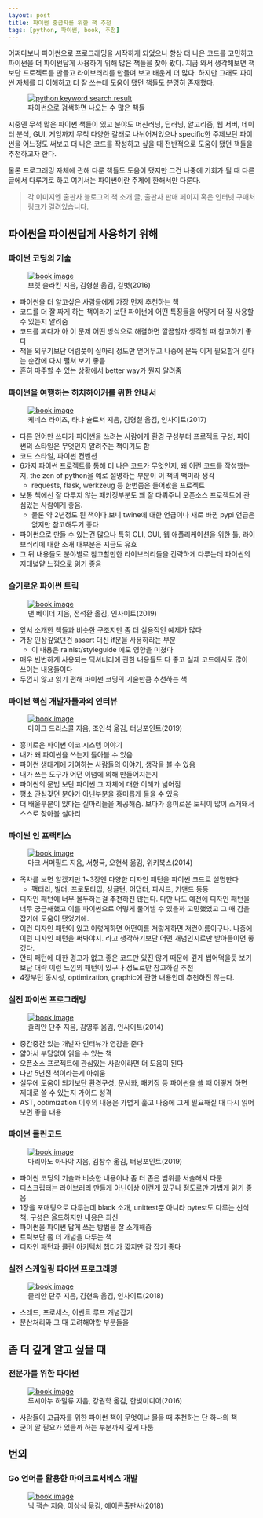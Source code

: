 ```yaml
---
layout: post
title: 파이썬 중급자를 위한 책 추천
tags: [python, 파이썬, book, 추천]
---
```


어쩌다보니 파이썬으로 프로그래밍을 시작하게 되었으나 항상 더 나은 코드를 고민하고 파이썬을 더 파이썬답게 사용하기 위해 많은 책들을 찾아 봤다. 지금 와서 생각해보면 책보단 프로젝트를 만들고 라이브러리를 만들며 보고 배운게 더 많다. 하지만 그래도 파이썬 자체를 더 이해하고 더 잘 쓰는데 도움이 됐던 책들도 분명히 존재했다.

<figure>
  <a href="https://www.aladin.co.kr/search/wsearchresult.aspx?SearchTarget=All&SearchWord=%C6%C4%C0%CC%BD%E3">
    <img src="https://user-images.githubusercontent.com/13811604/71542824-95a6b400-29ae-11ea-8881-8ba78451496a.png" alt="python keyword search result">
  </a>
  <figcaption>
    파이썬으로 검색하면 나오는 수 많은 책들
  </figcaption>
</figure>

시중엔 무척 많은 파이썬 책들이 있고 분야도 머신러닝, 딥러닝, 알고리즘, 웹 서버, 데이터 분석, GUI, 게임까지 무척 다양한 갈래로 나뉘어져있으나 specific한 주제보단 파이썬을 어느정도 써보고 더 나은 코드를 작성하고 싶을 때 전반적으로 도움이 됐던 책들을 추천하고자 한다.

물론 프로그래밍 자체에 관해 다룬 책들도 도움이 됐지만 그건 나중에 기회가 될 때 다른 글에서 다루기로 하고 여기서는 파이썬이란 주제에 한해서만 다룬다.

> 각 이미지엔 출판사 블로그의 책 소개 글, 출판사 판매 페이지 혹은 인터넷 구매처 링크가 걸려있습니다.

## 파이썬을 파이썬답게 사용하기 위해

### 파이썬 코딩의 기술

<figure>
  <a href="http://www.yes24.com/Product/Goods/25138160">
    <img src="https://user-images.githubusercontent.com/13811604/71542827-9a6b6800-29ae-11ea-8e94-cd4629471aa2.png" alt="book image">
  </a>
  <figcaption>
    브렛 슬라킨 지음, 김형철 옮김, 길벗(2016)
  </figcaption>
</figure>

* 파이썬을 더 알고싶은 사람들에게 가장 먼저 추천하는 책
* 코드를 더 잘 짜게 하는 책이라기 보단 파이썬에 어떤 특징들을 어떻게 더 잘 사용할 수 있는지 알려줌
* 코드를 짜다가 아 이 문제 어떤 방식으로 해결하면 깔끔할까 생각할 때 참고하기 좋다
* 책을 외우기보단 어렴풋이 실마리 정도만 얻어두고 나중에 문득 이게 필요할거 같다는 순간에 다시 펼쳐 보기 좋음
* 흔히 마주할 수 있는 상황에서 better way가 뭔지 알려줌

### 파이썬을 여행하는 히치하이커를 위한 안내서

<figure>
  <a href="https://blog.insightbook.co.kr/2017/11/24/광활한-파이썬-세계를-여행하는-히치하이커를-위한/">
    <img src="https://user-images.githubusercontent.com/13811604/71542828-9dfeef00-29ae-11ea-9ea6-38c640782db7.png" alt="book image">
  </a>
  <figcaption>
    케네스 라이츠, 타냐 슐로서 지음, 김형철 옮김, 인사이트(2017)
  </figcaption>
</figure>

* 다른 언어만 쓰다가 파이썬을 쓰려는 사람에게 환경 구성부터 프로젝트 구성, 파이썬의 스타일은 무엇인지 알려주는 책이기도 함
* 코드 스타일, 파이썬 컨벤션
* 6가지 파이썬 프로젝트를 통해 더 나은 코드가 무엇인지, 왜 이런 코드를 작성했는지, the zen of python을 예로 설명하는 부분이 이 책의 백미라 생각
	* requests, flask, werkzeug 등 한번쯤은 들어봤을 프로젝트
* 보통 책에선 잘 다루지 않는 패키징부분도 꽤 잘 다뤄주니 오픈소스 프로젝트에 관심있는 사람에게 좋음.
	* 물론 약 2년정도 된 책이다 보니 twine에 대한 언급이나 새로 바뀐 pypi 언급은 없지만 참고해두기 좋다
* 파이썬으로 만들 수 있는건 많으나 특히 CLI, GUI, 웹 애플리케이션을 위한 툴, 라이브러리에 대한 소개 대부분은 지금도 유효
* 그 뒤 내용들도 분야별로 참고할만한 라이브러리들을 간략하게 다루는데 파이썬의 지대넓얕 느낌으로 읽기 좋음

### 슬기로운 파이썬 트릭

<figure>
  <a href="https://blog.insightbook.co.kr/2019/01/23/%ED%8C%8C%EC%9D%B4%EC%8D%AC-%ED%91%9C%ED%98%84%EB%A0%A5%EC%9D%84-%EB%81%8C%EC%96%B4%EC%98%AC%EB%A0%A4-%EC%A3%BC%EB%8A%94%E3%80%8E%EC%8A%AC%EA%B8%B0%EB%A1%9C%EC%9A%B4-%ED%8C%8C%EC%9D%B4%EC%8D%AC/">
    <img src="https://user-images.githubusercontent.com/13811604/71542852-e5857b00-29ae-11ea-8eac-c0bc7ed95713.png" alt="book image">
  </a>
  <figcaption>
    댄 베이더 지음, 전석환 옮김, 인사이트(2019)
  </figcaption>
</figure>

* 앞서 소개한 책들과 비슷한 구조지만 좀 더 실용적인 예제가 많다
* 가장 인상깊었던건 assert 대신 if문을 사용하라는 부분
	* 이 내용은 rainist/styleguide 에도 영향을 미쳤다
* 매우 빈번하게 사용되는 딕셔너리에 관한 내용들도 다 좋고 실제 코드에서도 많이 쓰이는 내용들이다
* 두껍지 않고 읽기 편해 파이썬 코딩의 기술만큼 추천하는 책

### 파이썬 핵심 개발자들과의 인터뷰

<figure>
  <a href="http://www.yes24.com/Product/Goods/67340568">
    <img src="https://user-images.githubusercontent.com/13811604/71542883-372e0580-29af-11ea-998e-6fb58c861afd.png" alt="book image">
  </a>
  <figcaption>
    마이크 드리스콜 지음, 조인석 옮김, 터닝포인트(2019)
  </figcaption>
</figure>

* 흥미로운 파이썬 이코 시스템 이야기
* 내가 왜 파이썬을 쓰는지 돌아볼 수 있음
* 파이썬 생태계에 기여하는 사람들의 이야기, 생각을 볼 수 있음
* 내가 쓰는 도구가 어떤 이념에 의해 만들어지는지
* 파이썬의 문법 보단 파이썬 그 자체에 대한 이해가 넓어짐
* 평소 관심갖던 분야가 아닌부분을 흥미롭게 들을 수 있음
* 더 배울부분이 있다는 실마리들을 제공해줌. 보다가 흥미로운 토픽이 많이 소개돼서 스스로 찾아볼 실마리

### 파이썬 인 프랙티스

<figure>
  <a href="https://wikibook.co.kr/python-in-practice/">
    <img src="https://user-images.githubusercontent.com/13811604/71542837-bb33bd80-29ae-11ea-97bb-a2aea5dbf56b.png" alt="book image">
  </a>
  <figcaption>
    마크 서머필드 지음, 서형국, 오현석 옮김, 위키북스(2014)
  </figcaption>
</figure>

* 목차를 보면 알겠지만 1~3장엔 다양한 디자인 패턴을 파이썬 코드로 설명한다
	* 팩터리, 빌더, 프로토타입, 싱글턴, 어댑터, 파사드, 커맨드 등등
* 디자인 패턴에 너무 몰두하는걸 추천하진 않는다. 다만 나도 예전에 디자인 패턴을 너무 궁금해했고 이를 파이썬으로 어떻게 풀어낼 수 있을까 고민했었고 그 때 감을 잡기에 도움이 됐었기에.
* 이런 디자인 패턴이 있고 이렇게하면 어떤이름 저렇게하면 저런이름이구나. 나중에 이런 디자인 패턴을 써봐야지. 라고 생각하기보단 어떤 개념인지로만 받아들이면 좋겠다.
* 안티 패턴에 대한 경고가 없고 좋은 코드만 있진 않기 때문에 깊게 씹어먹을듯 보기보단 대략 이런 느낌의 패턴이 있구나 정도로만 참고하길 추천
* 4장부턴 동시성, optimization, graphic에 관한 내용인데 추천하진 않는다.

### 실전 파이썬 프로그래밍

<figure>
  <a href="https://blog.insightbook.co.kr/2014/12/08/%ed%8c%8c%ec%9d%b4%ec%8d%ac-%eb%82%b4%ea%b3%b5-%ec%83%81%ec%8a%b9-%eb%b9%84%eb%b2%95%ec%84%9c-%e3%80%8e%ec%8b%a4%ec%a0%84-%ed%8c%8c%ec%9d%b4%ec%8d%ac-%ed%94%84%eb%a1%9c%ea%b7%b8%eb%9e%98%eb%b0%8d/">
    <img src="https://user-images.githubusercontent.com/13811604/71542847-d8688c00-29ae-11ea-99ed-71a1a98b7d67.png" alt="book image">
  </a>
  <figcaption>
    줄리안 단주 지음, 김영후 옮김, 인사이트(2014)
  </figcaption>
</figure>

* 중간중간 있는 개발자 인터뷰가 영감을 준다
* 얇아서 부담없이 읽을 수 있는 책
* 오픈소스 프로젝트에 관심있는 사람이라면 더 도움이 된다
* 다만 5년전 책이라는게 아쉬움
* 실무에 도움이 되기보단 환경구성, 문서화, 패키징 등 파이썬을 쓸 때 어떻게 하면 제대로 쓸 수 있는지 가이드 성격
* AST, optimization 이후의 내용은 가볍게 훑고 나중에 그게 필요해질 때 다시 읽어보면 좋을 내용

### 파이썬 클린코드

<figure>
  <a href="http://www.yes24.com/Product/Goods/69064790">
    <img src="https://user-images.githubusercontent.com/13811604/71542891-4745e500-29af-11ea-9af2-30dce97a7188.png" alt="book image">
  </a>
  <figcaption>
    마리아노 아나야 지음, 김창수 옮김, 터닝포인트(2019)
  </figcaption>
</figure>

* 파이썬 코딩의 기술과 비슷한 내용이나 좀 더 좁은 범위를 서술해서 다룸
* 디스크립터는 라이브러리 만들게 아닌이상 이런게 있구나 정도로만 가볍게 읽기 좋음
* 1장을 포매팅으로 다루는데 black 소개, unittest뿐 아니라 pytest도 다루는 신식 책. 구성은 올드하지만 내용은 최신
* 파이썬을 파이썬 답게 쓰는 방법을 잘 소개해줌
* 트릭보단 좀 더 개념을 다루는 책
* 디자인 패턴과 클린 아키텍처 챕터가 짧지만 감 잡기 좋다

### 실전 스케일링 파이썬 프로그래밍

<figure>
  <a href="https://blog.insightbook.co.kr/2018/08/22/%ED%8C%8C%EC%9D%B4%EC%8D%AC%EA%B3%BC-%ED%95%A8%EA%BB%98%ED%95%98%EB%8A%94-%ED%99%95%EC%9E%A5%EA%B3%BC-%EB%B6%84%EC%82%B0-%E3%80%8E%EC%8B%A4%EC%A0%84-%EC%8A%A4%EC%BC%80%EC%9D%BC%EB%A7%81-%ED%8C%8C/">
    <img src="https://user-images.githubusercontent.com/13811604/71542856-f46c2d80-29ae-11ea-99cc-cfa8b26b4e74.png" alt="book image">
  </a>
  <figcaption>
    줄리안 단주 지음, 김현욱 옮김, 인사이트(2018)
  </figcaption>
</figure>

* 스레드, 프로세스, 이벤트 루프 개념잡기
* 분산처리와 그 때 고려해야할 부분들을 

## 좀 더 깊게 알고 싶을 때

### 전문가를 위한 파이썬

<figure>
  <a href="http://www.hanbit.co.kr/store/books/look.php?p_code=B3316273713">
    <img src="https://user-images.githubusercontent.com/13811604/71542830-a1927600-29ae-11ea-8eae-dda1f818cf27.png" alt="book image">
  </a>
  <figcaption>
    루시아누 하말류 지음, 강권학 옮김, 한빛미디어(2016)
  </figcaption>
</figure>

* 사람들이 고급자를 위한 파이썬 책이 무엇이냐 물을 때 추천하는 단 하나의 책
* 굳이 알 필요가 있을까 하는 부분까지 깊게 다룸

## 번외

### Go 언어를 활용한 마이크로서비스 개발

<figure>
  <a href="http://www.acornpub.co.kr/book/microservices-go">
    <img src="https://user-images.githubusercontent.com/13811604/71542832-a525fd00-29ae-11ea-8ed1-f0752b5c40e4.png" alt="book image">
  </a>
  <figcaption>
    닉 잭슨 지음, 이상식 옮김, 에이콘출판사(2018)
  </figcaption>
</figure>
